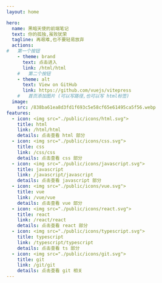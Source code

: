 ```yaml
---
layout: home

hero:
  name: 黑暗天使的前端笔记
  text: 你的孤独,虽败犹荣
  tagline: 再艰难,也不要轻易放弃
  actions:
#   第一个按钮
    - theme: brand
      text: 点击进入
      link: /html/html
    #   第二个按钮
    - theme: alt
      text: View on GitHub
      link: https://github.com/vuejs/vitepress
    #   首页添加图片 (可以写路径,也可以写 html标签)
  image:
    src: /838ba61ea8d3fd1f693c5e58cf65e61495ca5f56.webp
features:
  - icon: <img src="./public/icons/html.svg">
    title: html
    link: /html/html
    details: 点击查看 html 部分
  - icon: <img src="./public/icons/css.svg">
    title: css
    link: /css/css
    details: 点击查看 css 部分
  - icon: <img src="./public/icons/javascript.svg">
    title: javascript
    link: /javascript/javascript
    details: 点击查看 javascript 部分
  - icon: <img src="./public/icons/vue.svg">
    title: vue
    link: /vue/vue
    details: 点击查看 vue 部分
  - icon: <img src="./public/icons/react.svg">
    title: react
    link: /react/react
    details: 点击查看 react 部分
  - icon: <img src="./public/icons/typescript.svg">
    title: typescript
    link: /typescript/typescript
    details: 点击查看 ts 部分
  - icon: <img src="./public/icons/git.svg">
    title: git
    link: /git/git
    details: 点击查看 git 相关
---
```

<!-- 首行不能有其他东西 -->
<!-- /* :root {
  --vp-home-hero-name-color: transparent;
  --vp-home-hero-name-background: -webkit-linear-gradient(120deg, #bd34fe 30%, #41d1ff);

  --vp-home-hero-image-background-image: linear-gradient(-45deg, #bd34fe 50%, #47caff 50%);
  --vp-home-hero-image-filter: blur(40px);
} */ -->
<style>

@media (min-width: 640px) {
  :root {
    --vp-home-hero-image-filter: blur(56px);
  }
}

@media (min-width: 960px) {
  :root {
    --vp-home-hero-image-filter: blur(72px);
  }
}

  .box{
  align-items:center;
}
</style>